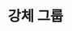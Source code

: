 ---
layout: default
title: 강체 그룹
nav_order: 11
permalink: /docs/assemblies/joints/rigid_grops
parent: 접합
grand_parent: 조립품
---